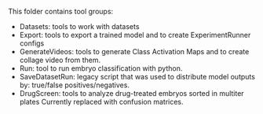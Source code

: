 This folder contains tool groups: 

 - Datasets: tools to work with datasets
 - Export: tools to export a trained model and to create ExperimentRunner configs
 - GenerateVideos: tools to generate Class Activation Maps and to create collage video from them.
 - Run: tool to run embryo classification with python. 
 - SaveDatasetRun: legacy script that was used to distribute model outputs by:  true/false positives/negatives.
 - DrugScreen: tools to analyze drug-treated embryos sorted in multiter plates 
 Currently replaced with confusion matrices. 
   
